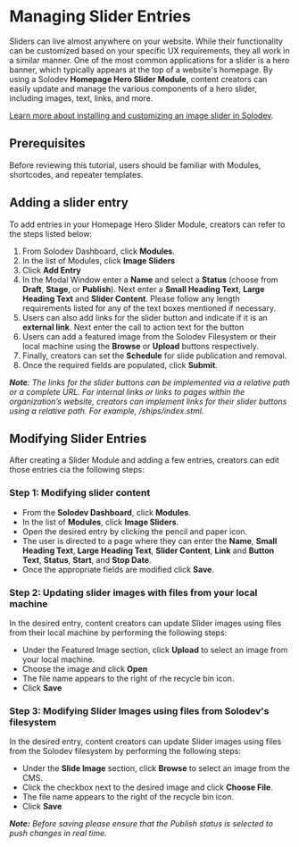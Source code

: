 # Managing Slider Entries 

Sliders can live almost anywhere on your website. While their functionality can be customized based on your specific UX requirements, they all work in a similar manner. One of the most common applications for a slider is a hero banner, which typically appears at the top of a website's homepage. By using a Solodev **Homepage Hero Slider Module**, content creators can easily update and manage the various components of a hero slider, including images, text, links, and more.

<a href="https://help.solodev.com/en/articles/3654027-creating-an-image-slider-in-solodev">Learn more about installing and customizing an image slider in Solodev</a>.

## Prerequisites

Before reviewing this tutorial, users should be familiar with Modules, shortcodes, and repeater templates.

## Adding a slider entry

To add entries in your Homepage Hero Slider Module, creators can refer to the steps listed below:

1. From Solodev Dashboard, click **Modules**.
2. In the list of Modules, click **Image Sliders**
3. Click **Add Entry**
4. In the Modal Window enter a **Name** and select a **Status** (choose from **Draft**, **Stage**, or **Publish**). Next enter a **Small Heading Text**, **Large Heading Text** and **Slider Content**. Please follow any length requirements listed for any of the text boxes mentioned if necessary.  
5. Users can also add links for the slider button and indicate if it is an **external link**. Next enter the call to action text for the button
6. Users can add a featured image from the Solodev Filesystem or their local machine using the **Browse** or **Upload** buttons respectively.
7. Finally, creators can set the **Schedule** for slide publication and removal.
8. Once the required fields are populated, click **Submit**.

****Note***: The links for the slider buttons can be implemented via a relative path or a complete URL. For internal links or links to pages within the organization’s website, creators can implement links for their slider buttons using a relative path. For example, /ships/index.stml.*

## Modifying Slider Entries

After creating a Slider Module and adding a few entries, creators can edit those entries cia the following steps:

### Step 1: Modifying slider content

* From the **Solodev Dashboard**, click **Modules**.
* In the list of **Modules**, click **Image Sliders**.
* Open the desired entry by clicking the pencil and paper icon.
* The user is directed to a page where they can enter the **Name**, **Small Heading Text**, **Large Heading Text**, **Slider Content**, **Link** and **Button Text**, **Status**, **Start**, and **Stop Date**.
* Once the appropriate fields are modified click **Save**.

### Step 2: Updating slider images with files from your local machine

In the desired entry, content creators can update Slider images using files from their local machine by performing the following steps:

* Under the Featured Image section, click **Upload** to select an image from your local machine.
* Choose the image and click **Open**
* The file name appears to the right of rhe recycle bin icon.
* Click **Save**

### Step 3: Modifying Slider Images using files from Solodev's filesystem

In the desired entry, content creators can update Slider images using files from the Solodev filesystem by performing the following steps:

* Under the **Slide Image** section, click **Browse** to select an image from the CMS.
* Click the checkbox next to the desired image and click **Choose File**.
* The file name appears to the right of the recycle bin icon.
* Click **Save**

***Note:** Before saving please ensure that the *Publish* status is selected to push changes in real time.*